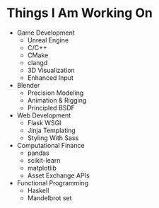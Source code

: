 # Things I Am Working On

- Game Development
    - Unreal Engine
    - C/C++
    - CMake
    - clangd
    - 3D Visualization
    - Enhanced Input
- Blender
    - Precision Modeling
    - Animation & Rigging
    - Principled BSDF
- Web Development
    - Flask WSGI
    - Jinja Templating 
    - Styling With Sass
- Computational Finance 
    - pandas
    - scikit-learn
    - matplotlib
    - Asset Exchange APIs 
- Functional Programming 
    - Haskell
    - Mandelbrot set
